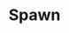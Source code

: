 ---
title: Spawn
issue: 4A
issue_nr: 4
full_title: "Questions, Part 4"
subtitle: ""
story_arc: Questions
crossover: ""
variant: ""
publisher: Image Comics
creators: 
  - Todd McFarlane
release_date: Sep 1992
release_year: 1992
genre:
  - Action
  - Adventure
  - Horror
  - Super-Heroes
format: Comic
pages: 32
signed_by: ""
price: 1.95
---